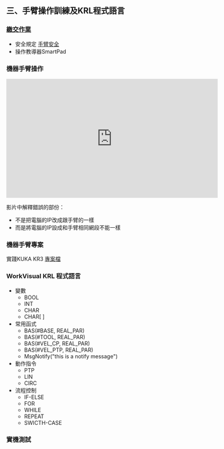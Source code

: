 ## 三、手臂操作訓練及KRL程式語言
### [繳交作業](https://drive.google.com/drive/folders/1Y3z2fzKdRJWUsqoRW0wzBV0vf2mGEnmF?fbclid=IwAR172PehbkoKq6Lboyup1Wp-YAIbEKpJTQUJWJMZ9zZYzy_iTaDapXleThA)

- 安全規定    [手臂安全](http://www.wtech.com.tw/public/download/manual/%E6%A9%9F%E6%A2%B0%E6%89%8B%E8%87%82%E5%AE%89%E5%85%A8%E6%AA%A2%E6%9F%A5%E8%A1%A8.pdf)
- 操作教導器SmartPad

### 機器手臂操作
<iframe width="560" height="315" src="https://www.youtube.com/embed/3UZCKB1lnW4" frameborder="0" allow="accelerometer; autoplay; encrypted-media; gyroscope; picture-in-picture" allowfullscreen></iframe>

影片中解釋錯誤的部份： 
- 不是把電腦的IP改成跟手臂的一樣
- 而是將電腦的IP設成和手臂相同網段不能一樣

### 機器手臂專案
實踐KUKA KR3 [專案檔](https://github.com/yazelin/usc2019-RobotSim/raw/master/src/USCITC.wvs)

### WorkVisual KRL 程式語言
- 變數
  - BOOL
  - INT
  - CHAR
  - CHAR[  ]
- 常用函式
  - BAS(#BASE, REAL_PAR)  
  - BAS(#TOOL, REAL_PAR)
  - BAS(#VEL_CP, REAL_PAR)
  - BAS(#VEL_PTP, REAL_PAR)
  - MsgNotify("this is a notify message")
- 動作指令
  - PTP
  - LIN
  - CIRC
- 流程控制
  - IF-ELSE
  - FOR
  - WHILE
  - REPEAT
  - SWICTH-CASE

### 實機測試


<!--stackedit_data:
eyJoaXN0b3J5IjpbLTEwOTA1NTY0ODgsLTEwMDYyNDM4NywxMz
E1NDI3MzY2LC0xNjAzNjYzNzcxLC0yMTA4NjY3MzY3LDE4NDc3
ODAwMTcsMTgyNzUwOTczNiwxNDc5ODgzMjA2XX0=
-->